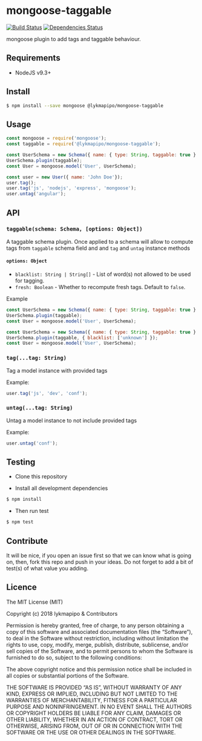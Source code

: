 # mongoose-taggable

[![Build Status](https://travis-ci.org/lykmapipo/mongoose-taggable.svg?branch=master)](https://travis-ci.org/lykmapipo/mongoose-taggable)
[![Dependencies Status](https://david-dm.org/lykmapipo/mongoose-taggable/status.svg)](https://david-dm.org/lykmapipo/mongoose-taggable)

mongoose plugin to add tags and taggable behaviour. 

## Requirements

- NodeJS v9.3+

## Install
```sh
$ npm install --save mongoose @lykmapipo/mongoose-taggable
```

## Usage

```javascript
const mongoose = require('mongoose');
const taggable = require('@lykmapipo/mongoose-taggable');

const UserSchema = new Schema({ name: { type: String, taggable: true } });
UserSchema.plugin(taggable);
const User = mongoose.model('User', UserSchema);

const user = new User({ name: 'John Doe'});
user.tag();
user.tag('js', 'nodejs', 'express', 'mongoose');
user.untag('angular');
```

## API

### `taggable(schema: Schema, [options: Object])`
A taggable schema plugin. Once applied to a schema will allow to compute tags from `taggable` schema field and and `tag` and `untag` instance methods

#### `options: Object`
- `blacklist: String | String[]` - List of word(s) not allowed to be used for tagging.
- `fresh: Boolean` - Whether to recompute fresh tags. Default to `false`.

Example
```js
const UserSchema = new Schema({ name: { type: String, taggable: true } });
UserSchema.plugin(taggable);
const User = mongoose.model('User', UserSchema);

const UserSchema = new Schema({ name: { type: String, taggable: true } });
UserSchema.plugin(taggable, { blacklist: ['unknown'] });
const User = mongoose.model('User', UserSchema);
```


### `tag(...tag: String)`
Tag a model instance with provided tags

Example:
```js
user.tag('js', 'dev', 'conf');
```

### `untag(...tag: String)`
Untag a model instance to not include provided tags

Example:
```js
user.untag('conf');
```

## Testing
* Clone this repository

* Install all development dependencies
```sh
$ npm install
```
* Then run test
```sh
$ npm test
```

## Contribute
It will be nice, if you open an issue first so that we can know what is going on, then, fork this repo and push in your ideas. Do not forget to add a bit of test(s) of what value you adding.

## Licence
The MIT License (MIT)

Copyright (c) 2018 lykmapipo & Contributors

Permission is hereby granted, free of charge, to any person obtaining a copy of this software and associated documentation files (the “Software”), to deal in the Software without restriction, including without limitation the rights to use, copy, modify, merge, publish, distribute, sublicense, and/or sell copies of the Software, and to permit persons to whom the Software is furnished to do so, subject to the following conditions:

The above copyright notice and this permission notice shall be included in all copies or substantial portions of the Software.

THE SOFTWARE IS PROVIDED “AS IS”, WITHOUT WARRANTY OF ANY KIND, EXPRESS OR IMPLIED, INCLUDING BUT NOT LIMITED TO THE WARRANTIES OF MERCHANTABILITY, FITNESS FOR A PARTICULAR PURPOSE AND NONINFRINGEMENT. IN NO EVENT SHALL THE AUTHORS OR COPYRIGHT HOLDERS BE LIABLE FOR ANY CLAIM, DAMAGES OR OTHER LIABILITY, WHETHER IN AN ACTION OF CONTRACT, TORT OR OTHERWISE, ARISING FROM, OUT OF OR IN CONNECTION WITH THE SOFTWARE OR THE USE OR OTHER DEALINGS IN THE SOFTWARE. 